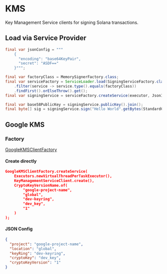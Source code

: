 # KMS

Key Management Service clients for signing Solana transactions.

## Load via Service Provider

```java
final var jsonConfig = """
    {
      "encoding": "base64KeyPair",
      "secret": "ASDF=="
    }""";

final var factoryClass = MemorySignerFactory.class;
final var serviceFactory = ServiceLoader.load(SigningServiceFactory.class).stream()
    .filter(service -> service.type().equals(factoryClass))
    .findFirst().orElseThrow().get();
final var signingService = serviceFactory.createService(executor, JsonIterator.parse(json));

final var base58PublicKey = signingService.publicKey().join();
final byte[] sig = signingService.sign("Hello World".getBytes(StandardCharsets.UTF_8)).join();
```

## Google KMS

### Factory

[GoogleKMSClientFactory]()

#### Create directly

```json
GoogleKMSClientFactory.createService(
    Executors.newVirtualThreadPerTaskExecutor(),
    KeyManagementServiceClient.create(),
    CryptoKeyVersionName.of(
        "google-project-name",
        "global",
        "dev-keyring",
        "dev_key",
        "1"
    )
);
```

#### JSON Config

```json
{
  "project": "google-project-name",
  "location": "global",
  "keyRing": "dev-keyring",
  "cryptoKey": "dev_key",
  "cryptoKeyVersion": "1"
}
```

